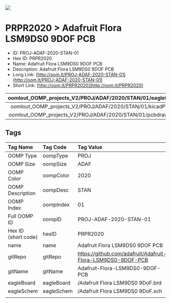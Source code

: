


  
![][im]
# PRPR2020 > Adafruit Flora LSM9DS0 9DOF PCB

- ID: PROJ-ADAF-2020-STAN-01
- Hex ID: PRPR2020
- Name: Adafruit Flora LSM9DS0 9DOF PCB
- Description: Adafruit Flora LSM9DS0 9DOF PCB
- Long Link: [http://oom.lt/PROJ-ADAF-2020-STAN-01](http://oom.lt/PROJ-ADAF-2020-STAN-01)
- Short Link: [http://oom.lt/PRPR2020](http://oom.lt/PRPR2020)
  

|oomlout_OOMP_projects_V2/PROJ/ADAF/2020/STAN/01/eagleImage.png|oomlout_OOMP_projects_V2/PROJ/ADAF/2020/STAN/01/eagleSchemImage.png|oomlout_OOMP_projects_V2/PROJ/ADAF/2020/STAN/01/kicadPcb3dFront.png|oomlout_OOMP_projects_V2/PROJ/ADAF/2020/STAN/01/kicadPcb3dBack.png|
| :---: | :---: | :---: | :---: |
|oomlout_OOMP_projects_V2/PROJ/ADAF/2020/STAN/01/kicadPcb3d.png|oomlout_OOMP_projects_V2/PROJ/ADAF/2020/STAN/01/bomBack.png|oomlout_OOMP_projects_V2/PROJ/ADAF/2020/STAN/01/bomFront.png|oomlout_OOMP_projects_V2/PROJ/ADAF/2020/STAN/01/pcbdraw.svg|
|oomlout_OOMP_projects_V2/PROJ/ADAF/2020/STAN/01/pcbdrawBack.svg||||

## Tags
  

|Tag Name|Tag Code|Tag Value|
| :--- | :--- | :--- |
|OOMP Type|oompType|PROJ|
|OOMP Size|oompSize|ADAF|
|OOMP Color|oompColor|2020|
|OOMP Description|oompDesc|STAN|
|OOMP Index|oompIndex|01|
|Full OOMP ID|oompID|PROJ-ADAF-2020-STAN-01|
|Hex ID (short code)|hexID|PRPR2020|
|name|name|Adafruit Flora LSM9DS0 9DOF PCB|
|gitRepo|gitRepo|https://github.com/adafruit/Adafruit-Flora-LSM9DS0-9DOF-PCB|
|gitName|gitName|Adafruit-Flora-LSM9DS0-9DOF-PCB|
|eagleBoard|eagleBoard|/Adafruit Flora LSM9DS0 9DoF.brd|
|eagleSchem|eagleSchem|/Adafruit Flora LSM9DS0 9DoF.sch|
||||



[im]: PROJ/ADAF/2020/STAN/01/kicadPcb3d_450.png
